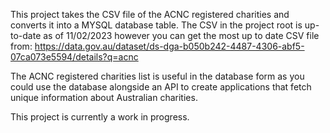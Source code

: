 This project takes the CSV file of the ACNC registered charities and converts it into a MYSQL database table.
The CSV in the project root is up-to-date as of 11/02/2023 however you can get the most up to date 
CSV file from: https://data.gov.au/dataset/ds-dga-b050b242-4487-4306-abf5-07ca073e5594/details?q=acnc

The ACNC registered charities list is useful in the database form as you could use the database alongside an API to 
create applications that fetch unique information about Australian charities.

This project is currently a work in progress.